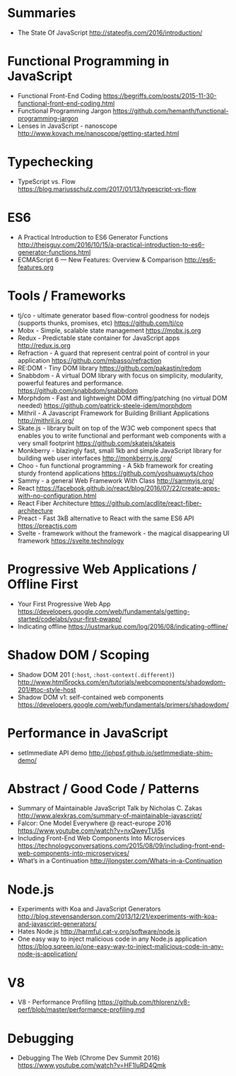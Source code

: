 # Summaries

* The State Of JavaScript
  http://stateofjs.com/2016/introduction/

# Functional Programming in JavaScript

* Functional Front-End Coding
  https://begriffs.com/posts/2015-11-30-functional-front-end-coding.html
* Functional Programming Jargon
  https://github.com/hemanth/functional-programming-jargon
* Lenses in JavaScript - nanoscope
  http://www.kovach.me/nanoscope/getting-started.html

# Typechecking

* TypeScript vs. Flow https://blog.mariusschulz.com/2017/01/13/typescript-vs-flow

# ES6

* A Practical Introduction to ES6 Generator Functions
  http://thejsguy.com/2016/10/15/a-practical-introduction-to-es6-generator-functions.html
* ECMAScript 6 — New Features: Overview & Comparison
  http://es6-features.org

# Tools / Frameworks

* tj/co - ultimate generator based flow-control goodness for nodejs (supports thunks, promises, etc)
  https://github.com/tj/co
* Mobx - Simple, scalable state management
  https://mobx.js.org
* Redux - Predictable state container for JavaScript apps 
  http://redux.js.org
* Refraction - A guard that represent central point of control in your application
  https://github.com/mbasso/refraction
* RE:DOM - Tiny DOM library
  https://github.com/pakastin/redom
* Snabbdom - A virtual DOM library with focus on simplicity, modularity, powerful features and performance.
  https://github.com/snabbdom/snabbdom
* Morphdom - Fast and lightweight DOM diffing/patching (no virtual DOM needed)
  https://github.com/patrick-steele-idem/morphdom
* Mithril - A Javascript Framework for Building Brilliant Applications
  http://mithril.js.org/
* Skate.js - library built on top of the W3C web component specs that enables you to write functional and performant web components with a very small footprint
  https://github.com/skatejs/skatejs
* Monkberry - blazingly fast, small 1kb and simple JavaScript library for building web user interfaces
  http://monkberry.js.org/ 
* Choo - fun functional programming - A 5kb framework for creating sturdy frontend applications
  https://github.com/yoshuawuyts/choo
* Sammy - a general Web Framework With Class
  http://sammyjs.org/
* React 
  https://facebook.github.io/react/blog/2016/07/22/create-apps-with-no-configuration.html
* React Fiber Architecture
  https://github.com/acdlite/react-fiber-architecture
* Preact - Fast 3kB alternative to React with the same ES6 API
  https://preactjs.com
* Svelte - framework without the framework - the magical disappearing UI framework
  https://svelte.technology

# Progressive Web Applications / Offline First

* Your First Progressive Web App
  https://developers.google.com/web/fundamentals/getting-started/codelabs/your-first-pwapp/
* Indicating offline
  https://justmarkup.com/log/2016/08/indicating-offline/

# Shadow DOM / Scoping

* Shadow DOM 201 (`:host`, `:host-context(.different)`)
  http://www.html5rocks.com/en/tutorials/webcomponents/shadowdom-201/#toc-style-host
* Shadow DOM v1: self-contained web components
  https://developers.google.com/web/fundamentals/primers/shadowdom/

# Performance in JavaScript

* setImmediate API demo
  http://jphpsf.github.io/setImmediate-shim-demo/

# Abstract / Good Code / Patterns

* Summary of Maintainable JavaScript Talk by Nicholas C. Zakas
  http://www.alexkras.com/summary-of-maintainable-javascript/
* Falcor: One Model Everywhere @ react-europe 2016
  https://www.youtube.com/watch?v=nxQweyTUj5s
* Including Front-End Web Components Into Microservices
  https://technologyconversations.com/2015/08/09/including-front-end-web-components-into-microservices/
* What’s in a Continuation
  http://jlongster.com/Whats-in-a-Continuation

# Node.js

* Experiments with Koa and JavaScript Generators
  http://blog.stevensanderson.com/2013/12/21/experiments-with-koa-and-javascript-generators/
* Hates Node.js
  http://harmful.cat-v.org/software/node.js
* One easy way to inject malicious code in any Node.js application
  https://blog.sqreen.io/one-easy-way-to-inject-malicious-code-in-any-node-js-application/

# V8

* V8 - Performance Profiling
  https://github.com/thlorenz/v8-perf/blob/master/performance-profiling.md

# Debugging

* Debugging The Web (Chrome Dev Summit 2016)
  https://www.youtube.com/watch?v=HF1luRD4Qmk
